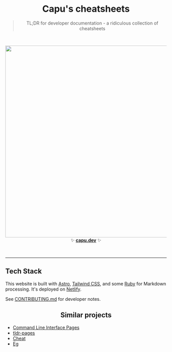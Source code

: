 <h1 align='center'>Capu's cheatsheets</h1>

<blockquote align='center'>
TL;DR for developer documentation - a ridiculous collection of cheatsheets
</blockquote>

<br>

<p align='center'>
<a href='https://capu.dev/'><img src='.github/images/screenshot.png' width=600></a>
<br>
✨ <b><a href='https://capu.dev/'>capu.dev</a></b> ✨
</p>

<br>

---

## Tech Stack

This website is built with [Astro](https://astro.build), [Tailwind CSS](https://tailwindcss.com), and some [Ruby](https://www.ruby-lang.org/) for Markdown processing. It's deployed on [Netlify](https://www.netlify.com/).

See [CONTRIBUTING.md](CONTRIBUTING.md) for developer notes.

<h2 align='center'>Similar projects</h1>

- [Command Line Interface Pages](https://github.com/command-line-interface-pages)
- [tldr-pages](https://github.com/tldr-pages/tldr)
- [Cheat](https://github.com/cheat/cheat)
- [Eg](https://github.com/srsudar/eg)
